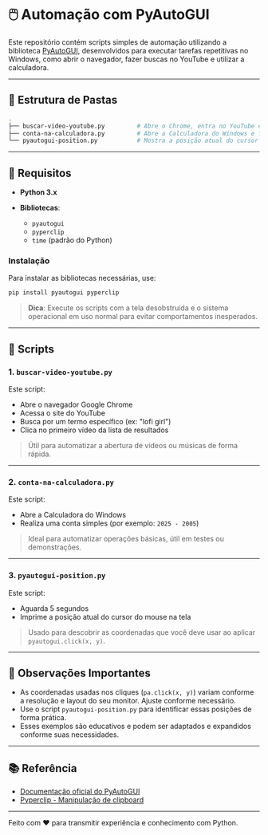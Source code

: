 # 🖱️ Automação com PyAutoGUI

Este repositório contém scripts simples de automação utilizando a biblioteca [PyAutoGUI](https://pyautogui.readthedocs.io/en/latest/), desenvolvidos para executar tarefas repetitivas no Windows, como abrir o navegador, fazer buscas no YouTube e utilizar a calculadora.

---

## 📁 Estrutura de Pastas

```bash
.
├── buscar-video-youtube.py         # Abre o Chrome, entra no YouTube e busca um vídeo
├── conta-na-calculadora.py         # Abre a Calculadora do Windows e faz uma conta
└── pyautogui-position.py           # Mostra a posição atual do cursor do mouse na tela
```

---

## 🔧 Requisitos

* **Python 3.x**
* **Bibliotecas**:

  * `pyautogui`
  * `pyperclip`
  * `time` (padrão do Python)

### Instalação

Para instalar as bibliotecas necessárias, use:

```bash
pip install pyautogui pyperclip
```

> **Dica**: Execute os scripts com a tela desobstruída e o sistema operacional em uso normal para evitar comportamentos inesperados.

---

## 🚀 Scripts

### 1. `buscar-video-youtube.py`

Este script:

* Abre o navegador Google Chrome
* Acessa o site do YouTube
* Busca por um termo específico (ex: "lofi girl")
* Clica no primeiro vídeo da lista de resultados

> Útil para automatizar a abertura de vídeos ou músicas de forma rápida.

---

### 2. `conta-na-calculadora.py`

Este script:

* Abre a Calculadora do Windows
* Realiza uma conta simples (por exemplo: `2025 - 2005`)

> Ideal para automatizar operações básicas, útil em testes ou demonstrações.

---

### 3. `pyautogui-position.py`

Este script:

* Aguarda 5 segundos
* Imprime a posição atual do cursor do mouse na tela

> Usado para descobrir as coordenadas que você deve usar ao aplicar `pyautogui.click(x, y)`.

---

## 📌 Observações Importantes

* As coordenadas usadas nos cliques (`pa.click(x, y)`) variam conforme a resolução e layout do seu monitor. Ajuste conforme necessário.
* Use o script `pyautogui-position.py` para identificar essas posições de forma prática.
* Esses exemplos são educativos e podem ser adaptados e expandidos conforme suas necessidades.

---

## 📚 Referência

* [Documentação oficial do PyAutoGUI](https://pyautogui.readthedocs.io/en/latest/)
* [Pyperclip - Manipulação de clipboard](https://pyperclip.readthedocs.io/en/latest/)

---

Feito com ❤️ para transmitir experiência e conhecimento com Python.
